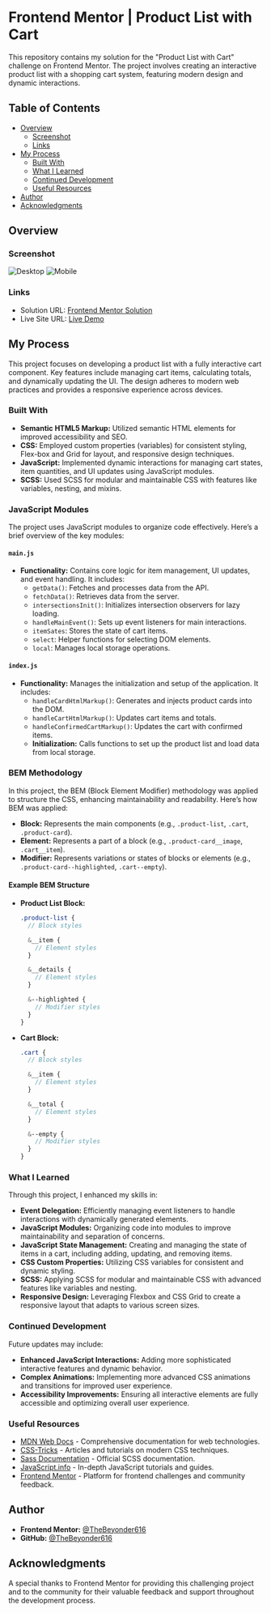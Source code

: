 # Frontend Mentor | Product List with Cart

This repository contains my solution for the "Product List with Cart" challenge on Frontend Mentor. The project involves creating an interactive product list with a shopping cart system, featuring modern design and dynamic interactions.

## Table of Contents

- [Overview](#overview)
  - [Screenshot](#screenshot)
  - [Links](#links)
- [My Process](#my-process)
  - [Built With](#built-with)
  - [What I Learned](#what-i-learned)
  - [Continued Development](#continued-development)
  - [Useful Resources](#useful-resources)
- [Author](#author)
- [Acknowledgments](#acknowledgments)

## Overview

### Screenshot

![Desktop](./design/Desktop.png)
![Mobile](./design/Mobile.png)

### Links

- Solution URL: [Frontend Mentor Solution](https://www.frontendmentor.io/solutions/your-solution-url)
- Live Site URL: [Live Demo](https://your-github-username.github.io/your-repo-name)

## My Process

This project focuses on developing a product list with a fully interactive cart component. Key features include managing cart items, calculating totals, and dynamically updating the UI. The design adheres to modern web practices and provides a responsive experience across devices.

### Built With

- **Semantic HTML5 Markup:** Utilized semantic HTML elements for improved accessibility and SEO.
- **CSS:** Employed custom properties (variables) for consistent styling, Flex-box and Grid for layout, and responsive design techniques.
- **JavaScript:** Implemented dynamic interactions for managing cart states, item quantities, and UI updates using JavaScript modules.
- **SCSS:** Used SCSS for modular and maintainable CSS with features like variables, nesting, and mixins.

### JavaScript Modules

The project uses JavaScript modules to organize code effectively. Here’s a brief overview of the key modules:

#### `main.js`

- **Functionality:** Contains core logic for item management, UI updates, and event handling. It includes:
  - `getData()`: Fetches and processes data from the API.
  - `fetchData()`: Retrieves data from the server.
  - `intersectionsInit()`: Initializes intersection observers for lazy loading.
  - `handleMainEvent()`: Sets up event listeners for main interactions.
  - `itemSates`: Stores the state of cart items.
  - `select`: Helper functions for selecting DOM elements.
  - `local`: Manages local storage operations.

#### `index.js`

- **Functionality:** Manages the initialization and setup of the application. It includes:
  - `handleCardHtmlMarkup()`: Generates and injects product cards into the DOM.
  - `handleCartHtmlMarkup()`: Updates cart items and totals.
  - `handleConfirmedCartMarkup()`: Updates the cart with confirmed items.
  - **Initialization:** Calls functions to set up the product list and load data from local storage.

### BEM Methodology

In this project, the BEM (Block Element Modifier) methodology was applied to structure the CSS, enhancing maintainability and readability. Here’s how BEM was applied:

- **Block:** Represents the main components (e.g., `.product-list`, `.cart`, `.product-card`).
- **Element:** Represents a part of a block (e.g., `.product-card__image`, `.cart__item`).
- **Modifier:** Represents variations or states of blocks or elements (e.g., `.product-card--highlighted`, `.cart--empty`).

#### Example BEM Structure

- **Product List Block:**

  ```scss
  .product-list {
    // Block styles

    &__item {
      // Element styles
    }

    &__details {
      // Element styles
    }

    &--highlighted {
      // Modifier styles
    }
  }
  ```

- **Cart Block:**

  ```scss
  .cart {
    // Block styles

    &__item {
      // Element styles
    }

    &__total {
      // Element styles
    }

    &--empty {
      // Modifier styles
    }
  }
  ```

### What I Learned

Through this project, I enhanced my skills in:

- **Event Delegation:** Efficiently managing event listeners to handle interactions with dynamically generated elements.
- **JavaScript Modules:** Organizing code into modules to improve maintainability and separation of concerns.
- **JavaScript State Management:** Creating and managing the state of items in a cart, including adding, updating, and removing items.
- **CSS Custom Properties:** Utilizing CSS variables for consistent and dynamic styling.
- **SCSS:** Applying SCSS for modular and maintainable CSS with advanced features like variables and nesting.
- **Responsive Design:** Leveraging Flexbox and CSS Grid to create a responsive layout that adapts to various screen sizes.

### Continued Development

Future updates may include:

- **Enhanced JavaScript Interactions:** Adding more sophisticated interactive features and dynamic behavior.
- **Complex Animations:** Implementing more advanced CSS animations and transitions for improved user experience.
- **Accessibility Improvements:** Ensuring all interactive elements are fully accessible and optimizing overall user experience.

### Useful Resources

- [MDN Web Docs](https://developer.mozilla.org/en-US/) - Comprehensive documentation for web technologies.
- [CSS-Tricks](https://css-tricks.com/) - Articles and tutorials on modern CSS techniques.
- [Sass Documentation](https://sass-lang.com/documentation) - Official SCSS documentation.
- [JavaScript.info](https://javascript.info/) - In-depth JavaScript tutorials and guides.
- [Frontend Mentor](https://www.frontendmentor.io/) - Platform for frontend challenges and community feedback.

## Author

- **Frontend Mentor:** [@TheBeyonder616](https://www.frontendmentor.io/profile/@TheBeyonder616)
- **GitHub:** [@TheBeyonder616](https://github.com/TheBeyonder616)

## Acknowledgments

A special thanks to Frontend Mentor for providing this challenging project and to the community for their valuable feedback and support throughout the development process.
